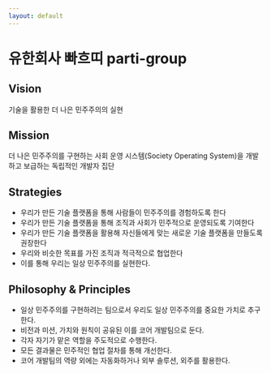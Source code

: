 ```yaml
---
layout: default
---
```


# 유한회사 빠흐띠 parti-group

## Vision

기술을 활용한 더 나은 민주주의의 실현

## Mission

더 나은 민주주의를 구현하는 사회 운영 시스템(Society Operating System)을 개발하고 보급하는 독립적인 개발자 집단

## Strategies

* 우리가 만든 기술 플랫폼을 통해 사람들이 민주주의를 경험하도록 한다
* 우리가 만든 기술 플랫폼을 통해 조직과 사회가 민주적으로 운영되도록 기여한다
* 우리가 만든 기술 플랫폼을 활용해 자신들에게 맞는 새로운 기술 플랫폼을 만들도록 권장한다
* 우리와 비슷한 목표를 가진 조직과 적극적으로 협업한다
* 이를 통해 우리는 일상 민주주의를 실현한다.

## Philosophy & Principles

* 일상 민주주의를 구현하려는 팀으로서 우리도 일상 민주주의를 중요한 가치로 추구한다.
* 비전과 미션, 가치와 원칙이 공유된 이를 코어 개발팀으로 둔다.
* 각자 자기가 맡은 역할을 주도적으로 수행한다.
* 모든 결과물은 민주적인 협업 절차를 통해 개선한다.
* 코어 개발팀의 역량 외에는 자동화하거나 외부 솔루션, 외주를 활용한다.
